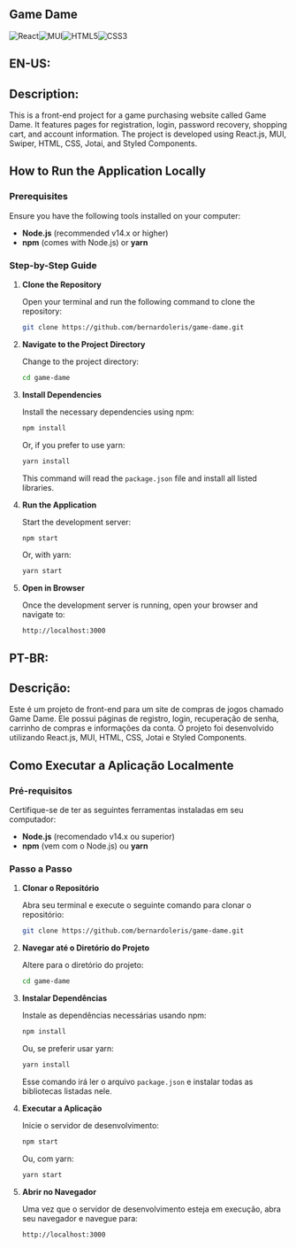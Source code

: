 ## Game Dame
![React](https://img.shields.io/badge/react-%2320232a.svg?style=for-the-badge&logo=react&logoColor=%2361DAFB)![MUI](https://img.shields.io/badge/MUI-%230081CB.svg?style=for-the-badge&logo=mui&logoColor=white)![HTML5](https://img.shields.io/badge/html5-%23E34F26.svg?style=for-the-badge&logo=html5&logoColor=white)![CSS3](https://img.shields.io/badge/css3-%231572B6.svg?style=for-the-badge&logo=css3&logoColor=white)
## EN-US:
## Description:
This is a front-end project for a game purchasing website called Game Dame. It features pages for registration, login, password recovery, shopping cart, and account information. The project is developed using React.js, MUI, Swiper, HTML, CSS, Jotai, and Styled Components.

## How to Run the Application Locally

### Prerequisites

Ensure you have the following tools installed on your computer:

- **Node.js** (recommended v14.x or higher)
- **npm** (comes with Node.js) or **yarn**

### Step-by-Step Guide

1. **Clone the Repository**

   Open your terminal and run the following command to clone the repository:

   ```bash
   git clone https://github.com/bernardoleris/game-dame.git
   ```

2. **Navigate to the Project Directory**

   Change to the project directory:

   ```bash
   cd game-dame
   ```

3. **Install Dependencies**

   Install the necessary dependencies using npm:

   ```bash
   npm install
   ```

   Or, if you prefer to use yarn:

   ```bash
   yarn install
   ```

   This command will read the `package.json` file and install all listed libraries.

4. **Run the Application**

   Start the development server:

   ```bash
   npm start
   ```

   Or, with yarn:

   ```bash
   yarn start
   ```

5. **Open in Browser**

   Once the development server is running, open your browser and navigate to:

   ```
   http://localhost:3000
   ```

## PT-BR:
## Descrição:
Este é um projeto de front-end para um site de compras de jogos chamado Game Dame. Ele possui páginas de registro, login, recuperação de senha, carrinho de compras e informações da conta. O projeto foi desenvolvido utilizando React.js, MUI, HTML, CSS, Jotai e Styled Components.

## Como Executar a Aplicação Localmente

### Pré-requisitos

Certifique-se de ter as seguintes ferramentas instaladas em seu computador:

- **Node.js** (recomendado v14.x ou superior)
- **npm** (vem com o Node.js) ou **yarn**

### Passo a Passo

1. **Clonar o Repositório**

   Abra seu terminal e execute o seguinte comando para clonar o repositório:

   ```bash
   git clone https://github.com/bernardoleris/game-dame.git
   ```

2. **Navegar até o Diretório do Projeto**

   Altere para o diretório do projeto:

   ```bash
   cd game-dame
   ```

3. **Instalar Dependências**

   Instale as dependências necessárias usando npm:

   ```bash
   npm install
   ```

   Ou, se preferir usar yarn:

   ```bash
   yarn install
   ```

   Esse comando irá ler o arquivo `package.json` e instalar todas as bibliotecas listadas nele.

4. **Executar a Aplicação**

   Inicie o servidor de desenvolvimento:

   ```bash
   npm start
   ```

   Ou, com yarn:

   ```bash
   yarn start
   ```

5. **Abrir no Navegador**

   Uma vez que o servidor de desenvolvimento esteja em execução, abra seu navegador e navegue para:

   ```
   http://localhost:3000
   ```
